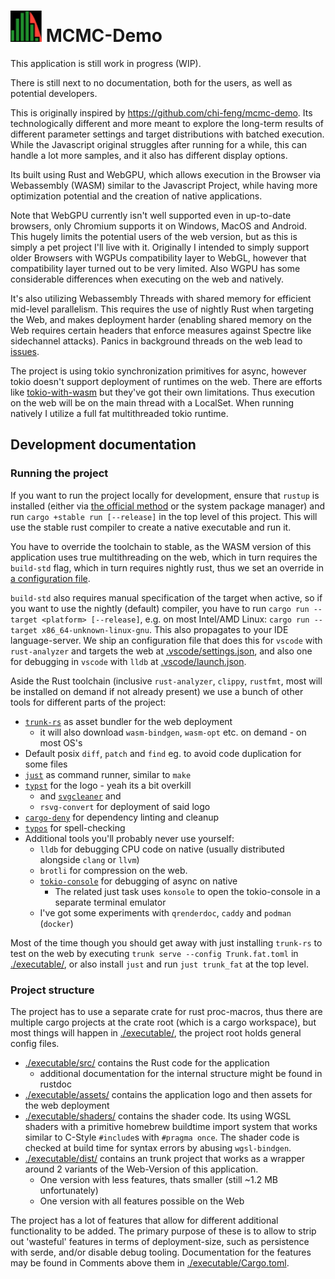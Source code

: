 # <img src="./executable/assets/favicon.svg" alt="MCMC-Demo-icon" width="50"/> MCMC-Demo

This application is still work in progress (WIP).

There is still next to no documentation, both for the users, as well as potential developers.

This is originally inspired by https://github.com/chi-feng/mcmc-demo. Its technologically different and more meant to explore the long-term results of different parameter settings and target distributions with batched execution.
While the Javascript original struggles after running for a while, this can handle a lot more samples, and it also has different display options.

Its built using Rust and WebGPU, which allows execution in the Browser via Webassembly (WASM) similar to the Javascript Project, while having more optimization potential and the creation of native applications.

Note that WebGPU currently isn't well supported even in up-to-date browsers, only Chromium supports it on Windows, MacOS and Android.
This hugely limits the potential users of the web version, but as this is simply a pet project I'll live with it.
Originally I intended to simply support older Browsers with WGPUs compatibility layer to WebGL, however that compatibility layer turned out to be very limited.
Also WGPU has some considerable differences when executing on the web and natively.

It's also utilizing Webassembly Threads with shared memory for efficient mid-level parallelism. This requires the use of nightly Rust when targeting the Web, and makes deployment harder (enabling shared memory on the Web requires certain headers that enforce measures against Spectre like sidechannel attacks).
Panics in background threads on the web lead to [issues](https://rustwasm.github.io/wasm-bindgen/api/wasm_bindgen_futures/fn.future_to_promise.html#panics).

The project is using tokio synchronization primitives for async, however tokio doesn't support deployment of runtimes on the web.
There are efforts like [tokio-with-wasm](https://github.com/cunarist/tokio-with-wasm) but they've got their own limitations.
Thus execution on the web will be on the main thread with a LocalSet.
When running natively I utilize a full fat multithreaded tokio runtime.

## Development documentation

### Running the project

If you want to run the project locally for development, ensure that `rustup` is installed (either via [the official method](https://rustup.rs/) or the system package manager) and run `cargo +stable run [--release]` in the top level of this project.
This will use the stable rust compiler to create a native executable and run it.

You have to override the toolchain to stable, as the WASM version of this application uses true multithreading on the web, which in turn requires the `build-std` flag, which in turn requires nightly rust, thus we set an override in [a configuration file](./rust-toolchain.toml).

`build-std` also requires manual specification of the target when active, so if you want to use the nightly (default) compiler, you have to run `cargo run --target <platform> [--release]`, e.g. on most Intel/AMD Linux: `cargo run --target x86_64-unknown-linux-gnu`.
This also propagates to your IDE language-server. 
We ship an configuration file that does this for `vscode` with `rust-analyzer` and targets the web at [.vscode/settings.json](.vscode/settings.json), and also one for debugging in `vscode` with `lldb` at [.vscode/launch.json](.vscode/launch.json).


Aside the Rust toolchain (inclusive `rust-analyzer`, `clippy`, `rustfmt`, most will be installed on demand if not already present) we use a bunch of other tools for different parts of the project:

* [`trunk-rs`](https://github.com/trunk-rs/trunk) as asset bundler for the web deployment
    * it will also download `wasm-bindgen`, `wasm-opt` etc. on demand - on most OS's
* Default posix `diff`, `patch` and `find` eg. to avoid code duplication for some files
* [`just`](https://github.com/casey/just) as command runner, similar to `make`
* [`typst`](https://github.com/typst/typst) for the logo - yeah its a bit overkill
    * and [`svgcleaner`](https://github.com/RazrFalcon/svgcleaner) and
    * `rsvg-convert` for deployment of said logo
* [`cargo-deny`](https://github.com/EmbarkStudios/cargo-deny) for dependency linting and cleanup
* [`typos`](https://github.com/crate-ci/typos) for spell-checking
* Additional tools you'll probably never use yourself:
    * `lldb` for debugging CPU code on native (usually distributed alongside `clang` or `llvm`)
    * `brotli` for compression on the web.
    * [`tokio-console`](https://github.com/tokio-rs/console) for debugging of async on native
        * The related just task uses `konsole` to open the tokio-console in a separate terminal emulator
    * I've got some experiments with `qrenderdoc`, `caddy` and `podman` (`docker`)

Most of the time though you should get away with just installing `trunk-rs` to test on the web by executing `trunk serve --config Trunk.fat.toml` in [./executable/](./executable/), or also install `just` and run `just trunk_fat` at the top level.

### Project structure

The project has to use a separate crate for rust proc-macros, thus there are multiple cargo projects at the crate root (which is a cargo workspace), but most things will happen in [./executable/](./executable/), the project root holds general config files.

* [./executable/src/](./executable/src/) contains the Rust code for the application
    * additional documentation for the internal structure might be found in rustdoc
* [./executable/assets/](./executable/assets/) contains the application logo and then assets for the web deployment
* [./executable/shaders/](./executable/shaders/) contains the shader code. Its using WGSL shaders with a primitive homebrew buildtime import system that works similar to C-Style `#include`s with `#pragma once`. The shader code is checked at build time for syntax errors by abusing `wgsl-bindgen`.
* [./executable/dist/](./executable/dist/) contains an trunk project that works as a wrapper around 2 variants of the Web-Version of this application.
    * One version with less features, thats smaller (still ~1.2 MB unfortunately)
    * One version with all features possible on the Web

The project has a lot of features that allow for different additional functionality to be added. The primary purpose of these is to allow to strip out 'wasteful' features in terms of deployment-size, such as persistence with serde, and/or disable debug tooling.
Documentation for the features may be found in Comments above them in [./executable/Cargo.toml](./executable/Cargo.toml).
